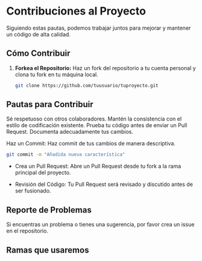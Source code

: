 # Contribuciones al Proyecto

Siguiendo estas pautas, podemos trabajar juntos para mejorar y mantener un código de alta calidad.

## Cómo Contribuir

1. **Forkea el Repositorio:** Haz un fork del repositorio a tu cuenta personal y clona tu fork en tu máquina local.

   ```bash
   git clone https://github.com/tuusuario/tuproyecto.git
   ```


## Pautas para Contribuir

Sé respetuoso con otros colaboradores.
Mantén la consistencia con el estilo de codificación existente.
Prueba tu código antes de enviar un Pull Request.
Documenta adecuadamente tus cambios.

Haz un Commit: Haz commit de tus cambios de manera descriptiva.

```bash
git commit -m "Añadida nueva característica"
```

- Crea un Pull Request: Abre un Pull Request desde tu fork a la rama principal del proyecto.

- Revisión del Código: Tu Pull Request será revisado y discutido antes de ser fusionado.

## Reporte de Problemas
Si encuentras un problema o tienes una sugerencia, por favor crea un issue en el repositorio.


## Ramas que usaremos

